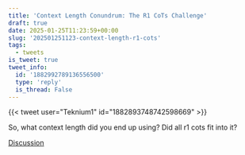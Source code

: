 ```yaml
---
title: 'Context Length Conundrum: The R1 CoTs Challenge'
draft: true
date: 2025-01-25T11:23:59+00:00
slug: '202501251123-context-length-r1-cots'
tags:
  - tweets
is_tweet: true
tweet_info:
  id: '1882992789136556500'
  type: 'reply'
  is_thread: False
---
```




{{< tweet user="Teknium1" id="1882893748742598669" >}}

So, what context length did you end up using? Did all r1 cots fit into it?

[Discussion](https://x.com/sytelus/status/1882992789136556500)
